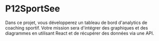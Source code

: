 # P12SportSee
 Dans ce projet, vous développerez un tableau de bord d'analytics de coaching sportif. Votre mission sera d'intégrer des graphiques et des diagrammes en utilisant React et de récupérer des données via une API.
